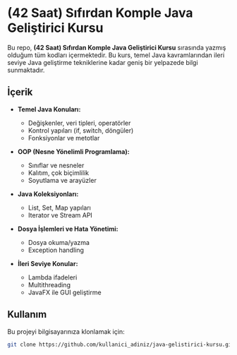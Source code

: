 # (42 Saat) Sıfırdan Komple Java Geliştirici Kursu

Bu repo, **(42 Saat) Sıfırdan Komple Java Geliştirici Kursu** sırasında yazmış olduğum tüm kodları içermektedir. Bu kurs, temel Java kavramlarından ileri seviye Java geliştirme tekniklerine kadar geniş bir yelpazede bilgi sunmaktadır.

## İçerik

- **Temel Java Konuları:**
  - Değişkenler, veri tipleri, operatörler
  - Kontrol yapıları (if, switch, döngüler)
  - Fonksiyonlar ve metotlar

- **OOP (Nesne Yönelimli Programlama):**
  - Sınıflar ve nesneler
  - Kalıtım, çok biçimlilik
  - Soyutlama ve arayüzler

- **Java Koleksiyonları:**
  - List, Set, Map yapıları
  - Iterator ve Stream API

- **Dosya İşlemleri ve Hata Yönetimi:**
  - Dosya okuma/yazma
  - Exception handling

- **İleri Seviye Konular:**
  - Lambda ifadeleri
  - Multithreading
  - JavaFX ile GUI geliştirme

## Kullanım

Bu projeyi bilgisayarınıza klonlamak için:

```bash
git clone https://github.com/kullanici_adiniz/java-gelistirici-kursu.git
